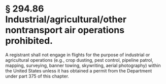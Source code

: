 # § 294.86   Industrial/agricultural/other nontransport air operations prohibited.

A registrant shall not engage in flights for the purpose of industrial or agricultural operations (e.g., crop dusting, pest control, pipeline patrol, mapping, surveying, banner towing, skywriting, aerial photography) within the United States unless it has obtained a permit from the Department under part 375 of this chapter. 




